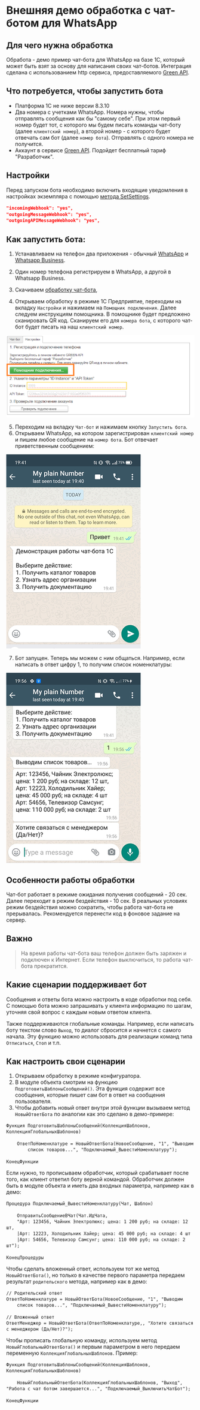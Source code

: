 # Внешняя демо обработка с чат-ботом для WhatsApp  

## Для чего нужна обработка

Обработа - демо пример чат-бота для WhatsApp на базе 1С, который может быть взят за основу для написания своих чат-ботов. Интеграция сделана с использованием http сервиса, предоставляемого [Green API](https://green-api.com/).

## Что потребуется, чтобы запустить бота

* Платформа 1С не ниже версии 8.3.10
* Два номера с учетками WhatsApp. Номера нужны, чтобы отправлять сообщения как бы "самому себе". При этом первый номер будет тот, с которого  мы будем писать команды чат-боту (далее ``клиентский номер``), а второй номер - с которого будет отвечать сам бот (далее ``номер бота``). Отправлять с одного номера не получится.
* Аккаунт в сервисе [Green API](https://green-api.com/). Подойдет бесплатный тариф "Разработчик".

## Настройки

Перед запуском бота необходимо включить входящие уведомления в настройках экземпляра с помощью <a href="https://green-api.com/en/docs/api/account/SetSettings/">метода SetSettings</a>.

```json
"incomingWebhook": "yes",
"outgoingMessageWebhook": "yes",
"outgoingAPIMessageWebhook": "yes",
```

## Как запустить бота:

1. Устанавливаем на телефон два приложения - обычный [WhatsApp](https://play.google.com/store/apps/details?id=com.whatsapp) и [Whatsapp Business](https://play.google.com/store/apps/details?id=com.whatsapp.w4b).

2. Один номер телефона регистрируем в WhatsApp, а другой в  Whatsapp Business.

3. Скачиваем [обработку чат-бота](https://github.com/green-api/whatsapp-chatbot-1c-example/releases/download/1.0/GreenAPI_ChatBot.epf),

4. Открываем обработку в режиме 1С Предприятие, переходим на вкладку ``Настройки`` и нажимаем на ``Помощник подключения``. Далее следуем инструкциям помощника. В помощнике будет предложено сканировать QR код. Сканируем его для ``номера бота``, с которого чат-бот будет писать на наш ``клиентский номер``.

![`Интерфейс помощника`](media/HelperReg.png)

5. Переходим на вкладку ``Чат-бот`` и нажимаем кнопку ``Запустить бота``.
6. Открываем WhatsApp, на котором зарегистрирован ``клиентский номер`` и пишем любое сообщение на ``номер бота``. Бот отвечает приветственным сообщением:

![`Чат-бот начало`](media/chatBotHello.png)

7. Бот запущен. Теперь мы можем с ним общаться. Например, если написать в ответ цифру 1, то получим список номенклатуры:

![`Чат бот запрос`](media/chatBotAction.jpg)

## Особенности работы обработки

Чат-бот работает в режиме ожидания получения сообщений - 20 сек.
Далее переходит в режим бездействия - 10 сек.
В реальных условиях режим бездействия можно сократить, чтобы работа чат-бота не прерывалась.
Рекомендуется перенести код в фоновое задание на сервер.

## Важно

> На время работы чат-бота ваш телефон должен быть заряжен и подключен к Интернет. Если телефон выключиться, то работа чат-бота прекратится.

## Какие сценарии поддерживает бот

Сообщения и ответы бота можно настроить в коде обработки под себя. С помощью бота можно запрашивать у клиента информацию по шагам, уточняя свой вопрос с каждым новым ответом клиента.

Также поддерживаются глобальные команды. Например, если написать боту текстом слово ``Выход``, то диалог сбросится и начнется с самого начала. Эту функцию можно использовать для реализации команд типа ``Отписаться``, ``Стоп`` и т.п.

## Как настроить свои сценарии

1. Открываем обработку в режиме конфигуратора.
2. В модуле объекта смотрим на функцию ``ПодготовитьШаблоныСообщений()``. Эта функция содержит все сообщения, которые пишет сам бот в ответ на сообщения пользователя.
3. Чтобы добавить новый ответ внутри этой функции вызываем метод ``НовыйОтветБота`` по аналогии как это сделано в демо-примере: 

``` bsl
Функция ПодготовитьШаблоныСообщений(КоллекцияШаблонов, КоллекцияГлобальныхШаблонов)

    ОтветПоНоменклатуре = НовыйОтветБота(НовоеСообщение, "1", "Выводим 
        список товаров...", "Подключаемый_ВывестиНоменклатуру");

КонецФункции

```
Если нужно, то прописываем обработчик, который срабатывает после того, как клиент ответил боту верной командой. Обработчик должен быть в модуле объекта и иметь два входных параметра, например как в демо:

```bsl
Процедура Подключаемый_ВывестиНоменклатуру(Чат, Шаблон)

    ОтправитьСообщениеВЧат(Чат.ИдЧата, 
    "Арт: 123456, Чайник Электролюкс; цена: 1 200 руб; на складе: 12 шт,
    |Арт: 12223, Холодильник Хайер; цена: 45 000 руб; на складе: 4 шт
    |Арт: 54656, Телевизор Самсунг; цена: 110 000 руб; на складе: 2 шт");

КонецПроцедуры

```

Чтобы сделать вложенный ответ, используем тот же метод ``НовыйОтветБота()``, но только в качестве первого параметра передаем результат ``родительского`` метода, например как в демо:

```bsl
// Родительский ответ
ОтветПоНоменклатуре = НовыйОтветБота(НовоеСообщение, "1", "Выводим 
    список товаров...", "Подключаемый_ВывестиНоменклатуру");

// Вложенный ответ
ОтветМенеджер = НовыйОтветБота(ОтветПоНоменклатуре,, "Хотите связаться с менеджером (Да/Нет)?");

```

Чтобы прописать глобальную команду, используем метод ``НовыйГлобальныйОтветБота()`` и первым параметром в него передаем  переменную ``КоллекцияГлобальныхШаблонов``. Пример:

```bsl
Функция ПодготовитьШаблоныСообщений(КоллекцияШаблонов, КоллекцияГлобальныхШаблонов)

    НовыйГлобальныйОтветБота(КоллекцияГлобальныхШаблонов, "Выход", "Работа с чат ботом завершается...", "Подключаемый_ВыключитьЧатБот");

КонецФункции
```
